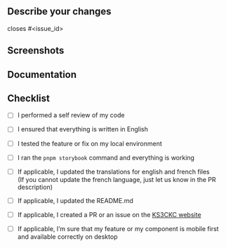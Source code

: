 ## Describe your changes

<!-- Please provide the issue id if applicable, else remove the line -->
closes #<issue_id>

<!-- Please give some details about what you did and the way you did it -->

## Screenshots

<!-- Please provide some screenshots if applicable -->

## Documentation

<!-- Please provide a link to the issue or PR of the documentation (https://ks3ckc.radio) if applicable -->

## Checklist

 - [ ] I performed a self review of my code
 - [ ] I ensured that everything is written in English
 - [ ] I tested the feature or fix on my local environment
 - [ ] I ran the `pnpm storybook` command and everything is working
 - [ ] If applicable, I updated the translations for english and french files  
      (If you cannot update the french language, just let us know in the PR description)
 - [ ] If applicable, I updated the README.md
 - [ ] If applicable, I created a PR or an issue on the [KS3CKC website](https://ks3ckc.radio)
 - [ ] If applicable, I’m sure that my feature or my component is mobile first and available correctly on desktop




